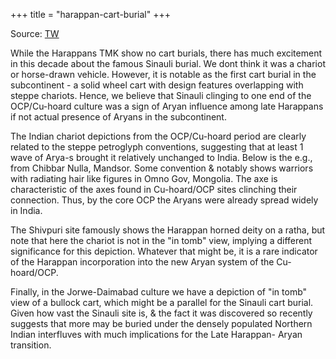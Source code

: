 +++
title = "harappan-cart-burial"
+++


Source: [TW](https://threadreaderapp.com/thread/1619221438761934850.html)


While the Harappans TMK show no cart burials, there has much excitement in this decade about the famous Sinauli burial. We dont think it was a chariot or horse-drawn vehicle. However, it is notable as the first cart burial in the subcontinent - a solid wheel cart with design features overlapping with steppe chariots. Hence, we believe that Sinauli clinging to one end of the OCP/Cu-hoard culture was a sign of Aryan influence among late Harappans if not actual presence of Aryans in the subcontinent.

The Indian chariot depictions from the OCP/Cu-hoard period are clearly related to the steppe petroglyph conventions, suggesting that at least 1 wave of Arya-s brought it relatively unchanged to India. Below is the e.g., from Chibbar Nulla, Mandsor. Some convention & notably shows warriors with radiating hair like figures in Omno Gov, Mongolia. The axe is characteristic of the axes found in Cu-hoard/OCP sites clinching their connection. Thus, by the core OCP the Aryans were already spread widely in India. 

The Shivpuri site famously shows the Harappan horned deity on a ratha, but note that here the chariot is not in the "in tomb" view, implying a different significance for this depiction. Whatever that might be, it is a rare indicator of the Harappan incorporation into the new Aryan system of the Cu-hoard/OCP. 

Finally, in the Jorwe-Daimabad culture we have a depiction of "in tomb" view of a bullock cart, which might be a parallel for the Sinauli cart burial. Given how vast the Sinauli site is, & the fact it was discovered so recently suggests that more may be buried under the densely populated Northern Indian interfluves with much implications for the Late Harappan- Aryan transition.
